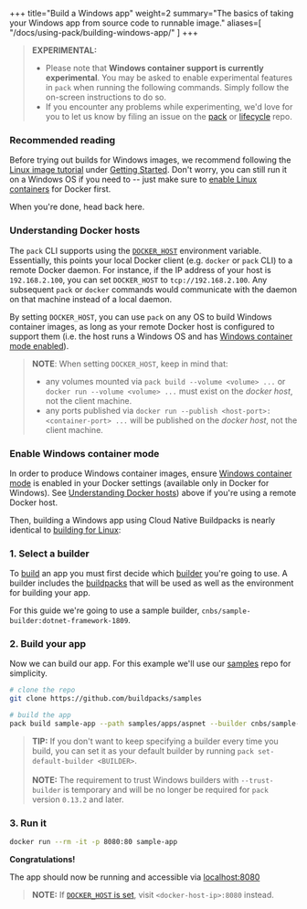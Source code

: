 +++
title="Build a Windows app"
weight=2
summary="The basics of taking your Windows app from source code to runnable image."
aliases=[
    "/docs/using-pack/building-windows-app/"
]
+++

> **EXPERIMENTAL:**
>
> - Please note that **Windows container support is currently experimental**. You may be asked to enable experimental features  in `pack` when running the following commands. Simply follow the on-screen instructions to do so.
> - If you encounter any problems while experimenting, we'd love for you to let us know by filing an issue on the [pack][pack-issues] or [lifecycle][lifecycle-issues] repo.

### Recommended reading

Before trying out builds for Windows images, we recommend following the [Linux image tutorial][app-journey] under [Getting Started][getting-started]. Don't worry, you can still run it on a Windows OS if you need to -- just make sure to [enable Linux containers][container-mode] for Docker first.

When you're done, head back here.

### Understanding Docker hosts

The `pack` CLI supports using the [`DOCKER_HOST`][docker-env-vars] environment variable. Essentially, this points your local Docker client (e.g. `docker` or `pack` CLI) to a remote Docker daemon. For instance, if the IP address of your host is `192.168.2.100`, you can set `DOCKER_HOST` to `tcp://192.168.2.100`. Any subsequent `pack` or `docker` commands would communicate with the daemon on that machine instead of a local daemon.

By setting `DOCKER_HOST`, you can use `pack` on any OS to build Windows container images, as long as your remote Docker host is configured to support them (i.e. the host runs a Windows OS and has [Windows container mode enabled][container-mode]).

> **NOTE**: When setting `DOCKER_HOST`, keep in mind that:
>
> - any volumes mounted via `pack build --volume <volume> ...` or `docker run --volume <volume> ...` must exist on the _docker host_, not the client machine.
> - any ports published via `docker run --publish <host-port>:<container-port> ...` will be published on the _docker host_, not the client machine.

### Enable Windows container mode

In order to produce Windows container images, ensure [Windows container mode][container-mode] is enabled in your Docker settings (available only in Docker for Windows). See [Understanding Docker hosts][docker-hosts]) above if you're using a remote Docker host.

Then, building a Windows app using Cloud Native Buildpacks is nearly identical to [building for Linux][build-linux]:

### 1. Select a builder

To [build][build] an app you must first decide which [builder][builder] you're going to use. A builder
includes the [buildpacks][buildpack] that will be used as well as the environment for building your
app.

For this guide we're going to use a sample builder, `cnbs/sample-builder:dotnet-framework-1809`.

### 2. Build your app

Now we can build our app. For this example we'll use our [samples][samples] repo for simplicity.

```bash
# clone the repo
git clone https://github.com/buildpacks/samples

# build the app
pack build sample-app --path samples/apps/aspnet --builder cnbs/sample-builder:dotnet-framework-1809 --trust-builder
```

> **TIP:** If you don't want to keep specifying a builder every time you build, you can set it as your default
> builder by running `pack set-default-builder <BUILDER>`.
> <br/><br/>
> **NOTE:** The requirement to trust Windows builders with `--trust-builder` is temporary and will be no longer
> be required for `pack` version `0.13.2` and later.

### 3. Run it

```bash
docker run --rm -it -p 8080:80 sample-app
```

**Congratulations!**

The app should now be running and accessible via [localhost:8080](http://localhost:8080)

> **NOTE:** If [`DOCKER_HOST` is set][docker-hosts], visit `<docker-host-ip>:8080` instead.

[pack-issues]: https://github.com/buildpacks/pack/issues
[lifecycle-issues]: https://github.com/buildpacks/lifecycle/issues
[app-journey]: /docs/app-journey
[getting-started]: /docs
[container-mode]: https://docs.docker.com/docker-for-windows/#switch-between-windows-and-linux-containers
[docker-env-vars]: https://docs.docker.com/engine/reference/commandline/cli/#environment-variables
[docker-hosts]: #understanding-docker-hosts
[build-linux]: /docs/app-developer-guide/build-an-app
[build]: /docs/concepts/operations/build
[builder]: /docs/concepts/components/builder
[buildpack]: /docs/concepts/components/buildpack
[samples]: https://github.com/buildpacks/samples
